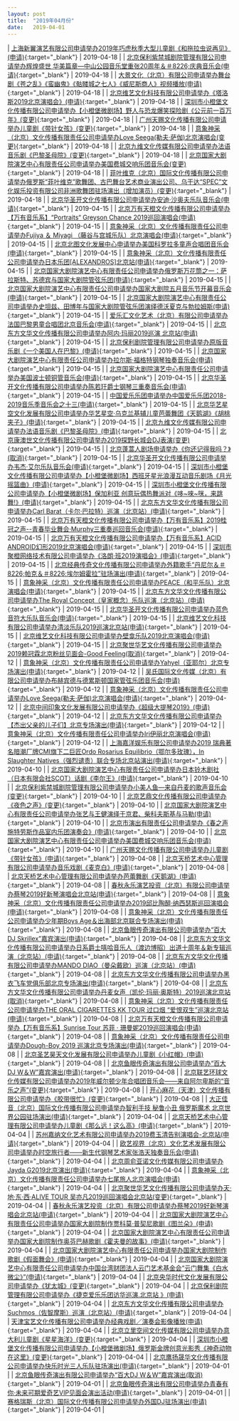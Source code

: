 ```yaml
---
layout: post
title:  "2019年04月份"
date:   2019-04-01
---
```


| [上海新翼演艺有限公司申请举办2019年巧虎秋季大型儿童剧《和拖拉虫说再见》(申请)](http://www.beijing.gov.cn/zfxxgk/110021/xzspjggs53/2019-04/18/content_4393a37d5dd54fd7a2f91a1bc34b9ebe.shtml){:target="_blank"} | 2019-04-18 |
| [北京保利紫禁城剧院管理有限公司申请举办辉煌盛世 华美篇章—中山公园音乐堂重张20周年＆＃8226;庆典音乐会(申请)](http://www.beijing.gov.cn/zfxxgk/110021/xzspjggs53/2019-04/18/content_e070150919f84f02a41206ee150c1d96.shtml){:target="_blank"} | 2019-04-18 |
| [大景文化（北京）有限公司申请举办舞台剧《苍之乱》《蛮幽鬼》《骷髅城之七人》《威尼斯商人》视频播放(申请)](http://www.beijing.gov.cn/zfxxgk/110021/xzspjggs53/2019-04/18/content_0ac1455b34194d1ab360da567f445271.shtml){:target="_blank"} | 2019-04-18 |
| [北京维艺文化科技有限公司申请举办《塔洛斯2019北京演唱会》(申请)](http://www.beijing.gov.cn/zfxxgk/110021/xzspjggs53/2019-04/18/content_67331fc9ff734724864c4e53284329cf.shtml){:target="_blank"} | 2019-04-18 |
| [深圳市小橙堡文化传播有限公司申请举办【小橙堡微剧场】野人与恐龙爆笑探险剧《公元前一百万年》(变更)](http://www.beijing.gov.cn/zfxxgk/110021/xzspjggs53/2019-04/18/content_2aed602b297242f692104180383d7319.shtml){:target="_blank"} | 2019-04-18 |
| [广州天赐文化传播有限公司申请举办儿童剧《带针女孩》(变更)](http://www.beijing.gov.cn/zfxxgk/110021/xzspjggs53/2019-04/18/content_c81ce8881f794d9997184638bd7fc3e9.shtml){:target="_blank"} | 2019-04-18 |
| [意象神采（北京）文化传播有限责任公司申请举办Love Seega(勒夫·萨伽)北京演唱会(变更)](http://www.beijing.gov.cn/zfxxgk/110021/xzspjggs53/2019-04/18/content_4b4fe00d39cf4c04bfabb4c761bdbb43.shtml){:target="_blank"} | 2019-04-18 |
| [北京九维文化传媒有限公司申请举办法语音乐剧《巴黎圣母院》(变更)](http://www.beijing.gov.cn/zfxxgk/110021/xzspjggs53/2019-04/18/content_8d9d075a7cc44fa2b0ba5e04039ae11b.shtml){:target="_blank"} | 2019-04-18 |
| [北京国家大剧院演艺中心有限责任公司申请举办美国费城交响乐团音乐会(变更)](http://www.beijing.gov.cn/zfxxgk/110021/xzspjggs53/2019-04/18/content_676e84ceaf184081b14e167ea70cd029.shtml){:target="_blank"} | 2019-04-18 |
| [菲叶维克（北京）国际文化传播有限公司申请举办俄罗斯“菲叶维克”歌舞团、古巴舞台艺术商业演出公司、乌干达“SPEC”文化娱乐投资有限公司非洲歌舞团驻场演出（增加演员）(变更)](http://www.beijing.gov.cn/zfxxgk/110021/xzspjggs53/2019-04/18/content_5e45ebae4a6d4d04aa089a7edcfed504.shtml){:target="_blank"} | 2019-04-18 |
| [北京华圣开文化传播有限公司申请举办安迪·沙奥夫乐队音乐会(申请)](http://www.beijing.gov.cn/zfxxgk/110021/xzspjggs53/2019-04/15/content_a217507104714de6972c1fd19f436622.shtml){:target="_blank"} | 2019-04-15 |
| [北京万有天橙文化传播有限公司申请举办【万有音乐系】“Portraits“ Greyson Chance 2019巡回演唱会(申请)](http://www.beijing.gov.cn/zfxxgk/110021/xzspjggs53/2019-04/15/content_3779731da4144464b1291289d5cfffd6.shtml){:target="_blank"} | 2019-04-15 |
| [意象神采（北京）文化传播有限责任公司申请举办Fujiya ＆ Miyagi （藤谷与宫城乐队）北京演唱会(申请)](http://www.beijing.gov.cn/zfxxgk/110021/xzspjggs53/2019-04/15/content_6a80d6c99b7344eeadbf5e77b71b81ad.shtml){:target="_blank"} | 2019-04-15 |
| [北京北图文化发展中心申请举办美国科罗拉多童声合唱团音乐会(申请)](http://www.beijing.gov.cn/zfxxgk/110021/xzspjggs53/2019-04/15/content_fa096d4326bb45ffb28021fa45850947.shtml){:target="_blank"} | 2019-04-15 |
| [意象神采（北京）文化传播有限责任公司申请举办日本乐团[ALEXANDROS]北京站(申请)](http://www.beijing.gov.cn/zfxxgk/110021/xzspjggs53/2019-04/15/content_171e1e4fd4c04985b25a72a257e9f30f.shtml){:target="_blank"} | 2019-04-15 |
| [北京国家大剧院演艺中心有限责任公司申请举办俄罗斯万花筒之一：萨拉斯特、苏德宾与国家大剧院管弦乐团(申请)](http://www.beijing.gov.cn/zfxxgk/110021/xzspjggs53/2019-04/15/content_c5406777572f4488be730974f5151a19.shtml){:target="_blank"} | 2019-04-15 |
| [北京国家大剧院演艺中心有限责任公司申请举办国家大剧院五月音乐节开幕音乐会(申请)](http://www.beijing.gov.cn/zfxxgk/110021/xzspjggs53/2019-04/15/content_b30d770c7832467fad0af00863242759.shtml){:target="_blank"} | 2019-04-15 |
| [北京国家大剧院演艺中心有限责任公司申请举办史坦兹、田博年与国家大剧院管弦乐团演绎德沃夏克与勃拉姆斯(申请)](http://www.beijing.gov.cn/zfxxgk/110021/xzspjggs53/2019-04/15/content_6ea7cb39635b4e66a1bdfa0df1dbd026.shtml){:target="_blank"} | 2019-04-15 |
| [爱乐汇文化艺术（北京）有限公司申请举办法国巴黎男童合唱团北京音乐会(申请)](http://www.beijing.gov.cn/zfxxgk/110021/xzspjggs53/2019-04/15/content_2e91678e2e184be0a1eeabd860a72324.shtml){:target="_blank"} | 2019-04-15 |
| [北京东方文华文化传播有限公司申请举办阿内·玛丽2019巡演 北京站(申请)](http://www.beijing.gov.cn/zfxxgk/110021/xzspjggs53/2019-04/15/content_1f4f0c11399d4d42a4c7d8fd831e7e96.shtml){:target="_blank"} | 2019-04-15 |
| [北京保利剧院管理有限公司申请举办原版音乐剧《一个美国人在巴黎》(申请)](http://www.beijing.gov.cn/zfxxgk/110021/xzspjggs53/2019-04/15/content_9dea778d01134c6d94b9bccbd33fc8e9.shtml){:target="_blank"} | 2019-04-15 |
| [北京国家大剧院演艺中心有限责任公司申请举办拉尔斯·福格特钢琴独奏音乐会(申请)](http://www.beijing.gov.cn/zfxxgk/110021/xzspjggs53/2019-04/15/content_eecc4a505e6540f59a68e1b5fb13b8cf.shtml){:target="_blank"} | 2019-04-15 |
| [北京国家大剧院演艺中心有限责任公司申请举办美国波士顿铜管音乐会(申请)](http://www.beijing.gov.cn/zfxxgk/110021/xzspjggs53/2019-04/15/content_9a7ee011ae3046ae8231faf916ba0f68.shtml){:target="_blank"} | 2019-04-15 |
| [北京华圣开文化传播有限公司申请举办陈若玗爵士钢琴三重奏音乐会(申请)](http://www.beijing.gov.cn/zfxxgk/110021/xzspjggs53/2019-04/15/content_cf6ab4ee2b95472a9a34e758a8399135.shtml){:target="_blank"} | 2019-04-15 |
| [中国爱乐乐团申请举办中国爱乐乐团2018-2019音乐季音乐会之十三(申请)](http://www.beijing.gov.cn/zfxxgk/110021/xzspjggs53/2019-04/15/content_a1af0516c021484096db25f9ebf21411.shtml){:target="_blank"} | 2019-04-15 |
| [北京华艺星空文化发展有限公司申请举办华艺星空·乌克兰基辅儿童芭蕾舞团《天鹅湖》《胡桃夹子》(申请)](http://www.beijing.gov.cn/zfxxgk/110021/xzspjggs53/2019-04/15/content_abab305c858c4005923b0d311a71393e.shtml){:target="_blank"} | 2019-04-15 |
| [北京九维文化传媒有限公司申请举办法语音乐剧《巴黎圣母院》(申请)](http://www.beijing.gov.cn/zfxxgk/110021/xzspjggs53/2019-04/15/content_d7dd28688c20402da6bbec389222764f.shtml){:target="_blank"} | 2019-04-15 |
| [北京康澳世文化传播有限公司申请举办2019探野长城会DJ表演(变更)](http://www.beijing.gov.cn/zfxxgk/110021/xzspjggs53/2019-04/15/content_f091183331da408081fd14110534bb61.shtml){:target="_blank"} | 2019-04-15 |
| [北京蓬蒿人剧场申请举办《你还记得我吗？》(取消)](http://www.beijing.gov.cn/zfxxgk/110021/xzspjggs53/2019-04/15/content_cf41f611272d48189abe9d4fbbdcf7e7.shtml){:target="_blank"} | 2019-04-15 |
| [北京华圣开文化传播有限公司申请举办韦杰·艾尔乐队音乐会(申请)](http://www.beijing.gov.cn/zfxxgk/110021/xzspjggs53/2019-04/15/content_2bb066919d5d477e959a1915dbaa14a3.shtml){:target="_blank"} | 2019-04-15 |
| [深圳市小橙堡文化传播有限公司申请举办【小橙堡微剧场】西班牙星光浪漫互动音乐剧场《月光摇篮曲》(申请)](http://www.beijing.gov.cn/zfxxgk/110021/xzspjggs53/2019-04/15/content_656e0a0fa48b424ca22c2410d2d841f0.shtml){:target="_blank"} | 2019-04-15 |
| [深圳市小橙堡文化传播有限公司申请举办【小橙堡微剧场】保加利亚  创意玩偶热舞派对《哆~唻~咪，来跳舞!》(申请)](http://www.beijing.gov.cn/zfxxgk/110021/xzspjggs53/2019-04/15/content_5bcd19d7a900469cbf6ab08a2a529faa.shtml){:target="_blank"} | 2019-04-15 |
| [北京东方文华文化传播有限公司申请举办Carl Barat（卡尔·巴拉特）巡演（北京站）(申请)](http://www.beijing.gov.cn/zfxxgk/110021/xzspjggs53/2019-04/15/content_b892e9f369124f7d8924f5ad3b21c9c2.shtml){:target="_blank"} | 2019-04-15 |
| [北京万有天橙文化传播有限公司申请举办【万有音乐系】2019桂冠之声--青春毕业舞会·Murphy三重奏巡回音乐会(申请)](http://www.beijing.gov.cn/zfxxgk/110021/xzspjggs53/2019-04/15/content_b9238ad441444577b12bba1a2e86727d.shtml){:target="_blank"} | 2019-04-15 |
| [北京万有天橙文化传播有限公司申请举办【万有音乐系】ACID ANDROID幻形2019北京演唱会(申请)](http://www.beijing.gov.cn/zfxxgk/110021/xzspjggs53/2019-04/15/content_36eb83cc70b44024890f1dcb76b89f9b.shtml){:target="_blank"} | 2019-04-15 |
| [深圳市聚橙网络技术有限公司申请举办《洛朗·班2019演唱会》(申请)](http://www.beijing.gov.cn/zfxxgk/110021/xzspjggs53/2019-04/15/content_e9e711eece4f4e9392ba49a21443d7c6.shtml){:target="_blank"} | 2019-04-15 |
| [北京经典传奇文化传播有限公司申请举办外籍歌手“丹尼尔＆＃8226;帕克＆＃8226;埃尔姆霍拉”驻场演出(申请)](http://www.beijing.gov.cn/zfxxgk/110021/xzspjggs53/2019-04/15/content_97c378b435d249248be3c9502b2170a1.shtml){:target="_blank"} | 2019-04-15 |
| [意象神采（北京）文化传播有限责任公司申请举办PEACE（和平乐队）北京演唱会(申请)](http://www.beijing.gov.cn/zfxxgk/110021/xzspjggs53/2019-04/15/content_764231e7970947edb8c1e70256b48f1c.shtml){:target="_blank"} | 2019-04-15 |
| [北京东方文华文化传播有限公司申请举办The Royal Concept（皇家概念）乐队巡演（北京站）(申请)](http://www.beijing.gov.cn/zfxxgk/110021/xzspjggs53/2019-04/15/content_ab43f17e69074f3aba6da0a9135891b5.shtml){:target="_blank"} | 2019-04-15 |
| [北京华圣开文化传播有限公司申请举办蓝色音符大乐队音乐会(申请)](http://www.beijing.gov.cn/zfxxgk/110021/xzspjggs53/2019-04/15/content_2d6f6011b9564b028e15f4a4d230b946.shtml){:target="_blank"} | 2019-04-15 |
| [北京维艺文化科技有限公司申请举办清淡乐队2019巡演北京站(申请)](http://www.beijing.gov.cn/zfxxgk/110021/xzspjggs53/2019-04/15/content_ddd1a2719ecd4c13871e94869796e00a.shtml){:target="_blank"} | 2019-04-15 |
| [北京维艺文化科技有限公司申请举办壁龛乐队2019北京演唱会(申请)](http://www.beijing.gov.cn/zfxxgk/110021/xzspjggs53/2019-04/15/content_9d63405d22cf4f30acb355183693568a.shtml){:target="_blank"} | 2019-04-15 |
| [北京聚世华艺文化传播有限公司申请举办2019赖冠霖北京粉丝见面会-Good Feeling(取消)](http://www.beijing.gov.cn/zfxxgk/110021/xzspjggs53/2019-04/12/content_7887d357533d4ba29bcc57ed6b90c8d2.shtml){:target="_blank"} | 2019-04-12 |
| [意象神采（北京）文化传播有限责任公司申请举办Yahyel（亚耶尔）北京专场演出(申请)](http://www.beijing.gov.cn/zfxxgk/110021/xzspjggs53/2019-04/12/content_c95d321c24b8495cbfa7f0672a5b4b05.shtml){:target="_blank"} | 2019-04-12 |
| [吴氏国际文化传媒（北京）有限公司申请举办布赫宾德与德累斯顿国家管弦乐团音乐会(申请)](http://www.beijing.gov.cn/zfxxgk/110021/xzspjggs53/2019-04/12/content_1843bf560d014edc8b69d2287a61cd17.shtml){:target="_blank"} | 2019-04-12 |
| [意象神采（北京）文化传播有限责任公司申请举办Love Seega(勒夫·萨伽)北京演唱会(申请)](http://www.beijing.gov.cn/zfxxgk/110021/xzspjggs53/2019-04/12/content_5719755904aa4dbcbc64bb70da234e72.shtml){:target="_blank"} | 2019-04-12 |
| [北京中间印象文化发展有限公司申请举办《超级大提琴2019》(申请)](http://www.beijing.gov.cn/zfxxgk/110021/xzspjggs53/2019-04/12/content_a9cdfd5c15bf4f25be1590034efcd321.shtml){:target="_blank"} | 2019-04-12 |
| [北京东方文华文化传播有限公司申请举办【杰出父亲的儿子们】北京专场演出(申请)](http://www.beijing.gov.cn/zfxxgk/110021/xzspjggs53/2019-04/12/content_e8ef9018f4664a0e9cef3df8f36be030.shtml){:target="_blank"} | 2019-04-12 |
| [意象神采（北京）文化传播有限责任公司申请举办Iri伊丽北京演唱会(申请)](http://www.beijing.gov.cn/zfxxgk/110021/xzspjggs53/2019-04/12/content_196526d9ae6149c7922b03c2236a14c7.shtml){:target="_blank"} | 2019-04-12 |
| [上海嘉洋娱乐有限公司申请举办2019 瑞典著名暗潮厂牌CMI旗下二巨匠Ordo Rosarius Equilibrio（鄂尔多玫瑰），In Slaughter Natives（强烈谴责）联合专场北京站演出(申请)](http://www.beijing.gov.cn/zfxxgk/110021/xzspjggs53/2019-04/10/content_7a685214d9a34033bd3fed32435fa2bb.shtml){:target="_blank"} | 2019-04-10 |
| [北京国家大剧院演艺中心有限责任公司申请举办日本铃木剧社（日本有限会社SCOT）话剧《李尔王》(申请)](http://www.beijing.gov.cn/zfxxgk/110021/xzspjggs53/2019-04/10/content_f9643f4930234fa0a4f8cb7bdddb3f9b.shtml){:target="_blank"} | 2019-04-10 |
| [北京保利紫禁城剧院管理有限公司申请举办小美人鱼—来自丹麦的歌声音乐会(变更)](http://www.beijing.gov.cn/zfxxgk/110021/xzspjggs53/2019-04/10/content_f84fdd9368da436dbc4e55b31a730929.shtml){:target="_blank"} | 2019-04-10 |
| [北京艺鼎文化传播有限公司申请举办《夜色之声》(变更)](http://www.beijing.gov.cn/zfxxgk/110021/xzspjggs53/2019-04/10/content_335a2eee2e2045f59f94eaf45fe137f1.shtml){:target="_blank"} | 2019-04-10 |
| [北京国家大剧院演艺中心有限责任公司申请举办张艺与王健演绎于京君、柴科夫斯基与马勒(申请)](http://www.beijing.gov.cn/zfxxgk/110021/xzspjggs53/2019-04/10/content_b3fde8c5ea064e2e8d46768dac0077a5.shtml){:target="_blank"} | 2019-04-10 |
| [北京市演出有限责任公司申请举办《春之声 施特劳斯作品室内乐团演奏会》(申请)](http://www.beijing.gov.cn/zfxxgk/110021/xzspjggs53/2019-04/10/content_7093aa52d1d74bce8a8d3062ed511a21.shtml){:target="_blank"} | 2019-04-10 |
| [北京国家大剧院演艺中心有限责任公司申请举办美国费城交响乐团音乐会(申请)](http://www.beijing.gov.cn/zfxxgk/110021/xzspjggs53/2019-04/10/content_c9eceab68bca41bf9f805a7db405f638.shtml){:target="_blank"} | 2019-04-10 |
| [广州天赐文化传播有限公司申请举办儿童剧《带针女孩》(申请)](http://www.beijing.gov.cn/zfxxgk/110021/xzspjggs53/2019-04/08/content_3eabeff11c044d36961f66e60cb44acc.shtml){:target="_blank"} | 2019-04-08 |
| [北京天桥艺术中心管理有限公司申请举办音乐戏剧《麦克白》(申请)](http://www.beijing.gov.cn/zfxxgk/110021/xzspjggs53/2019-04/08/content_e0c1743b01094df0bd12fe02ffb03cfc.shtml){:target="_blank"} | 2019-04-08 |
| [北京天桥艺术中心管理有限公司申请举办芭蕾舞剧《天鹅湖》(申请)](http://www.beijing.gov.cn/zfxxgk/110021/xzspjggs53/2019-04/08/content_e92b349fbefe410590f096ce47e09527.shtml){:target="_blank"} | 2019-04-08 |
| [春秋永乐演艺投资（北京）有限公司申请举办蔡琴2019好新琴演唱会北京站(申请)](http://www.beijing.gov.cn/zfxxgk/110021/xzspjggs53/2019-04/08/content_448c0195697c45e5b1d3d6f8a7222af7.shtml){:target="_blank"} | 2019-04-08 |
| [意象神采（北京）文化传播有限责任公司申请举办2019邱比陶醉·纳西瑟斯巡回演唱会(申请)](http://www.beijing.gov.cn/zfxxgk/110021/xzspjggs53/2019-04/08/content_42e35aa4431f4f8caa9c261ef08fab83.shtml){:target="_blank"} | 2019-04-08 |
| [意象神采（北京）文化传播有限责任公司申请举办少年期Boys Age＆出海部北京联合专场演出(申请)](http://www.beijing.gov.cn/zfxxgk/110021/xzspjggs53/2019-04/08/content_e431475c09e64e0aa29df9e4fd953e04.shtml){:target="_blank"} | 2019-04-08 |
| [北京鱼眼传奇演出有限公司申请举办“百大DJ Skrillex”嘉宾演出(申请)](http://www.beijing.gov.cn/zfxxgk/110021/xzspjggs53/2019-04/08/content_7cbf7533718045b7b949fab496927c5a.shtml){:target="_blank"} | 2019-04-08 |
| [北京东方文华文化传播有限公司申请举办日系爵士嘻哈音乐人（渡边博昭）出道十周年＆新专辑巡演（北京站）(申请)](http://www.beijing.gov.cn/zfxxgk/110021/xzspjggs53/2019-04/08/content_b5793e9e57cf4397b4dfa1e351852546.shtml){:target="_blank"} | 2019-04-08 |
| [北京东方文华文化传播有限公司申请举办MANDO DIAO（曼朵戴欧）巡演（北京站）(申请)](http://www.beijing.gov.cn/zfxxgk/110021/xzspjggs53/2019-04/08/content_293585b42741400782aebc2c651e810f.shtml){:target="_blank"} | 2019-04-08 |
| [北京东方文华文化传播有限公司申请举办黑衣飞车党俱乐部北京专场演出(申请)](http://www.beijing.gov.cn/zfxxgk/110021/xzspjggs53/2019-04/08/content_ad7784a2391544e0b00e77a04d1d49d2.shtml){:target="_blank"} | 2019-04-08 |
| [北京东方文华文化传播有限公司申请举办丹麦女声（凯伦·玛丽·奥斯特）2019巡演北京站(取消)](http://www.beijing.gov.cn/zfxxgk/110021/xzspjggs53/2019-04/08/content_57588d5b131241be92ac8229d26132eb.shtml){:target="_blank"} | 2019-04-08 |
| [意象神采（北京）文化传播有限责任公司申请举办THE ORAL CIGARETTES KK TOUR 过口烟 “爱恨双生”巡演北京站(申请)](http://www.beijing.gov.cn/zfxxgk/110021/xzspjggs53/2019-04/08/content_6ad3fe9c3fc14c6cb4bc73c5df803e51.shtml){:target="_blank"} | 2019-04-08 |
| [北京万有天橙文化传播有限公司申请举办【万有音乐系】Sunrise Tour 苏菲 · 珊曼妮2019巡回演唱会(申请)](http://www.beijing.gov.cn/zfxxgk/110021/xzspjggs53/2019-04/08/content_e4ab34fb5bb849618fbbccaf4154cf24.shtml){:target="_blank"} | 2019-04-08 |
| [意象神采（北京）文化传播有限责任公司申请举办Dough-Boy 2019 巡演北京专场演出(申请)](http://www.beijing.gov.cn/zfxxgk/110021/xzspjggs53/2019-04/08/content_046e2aebd60e46af8a2843836da14f8f.shtml){:target="_blank"} | 2019-04-08 |
| [北京圣艺昊天文化发展有限公司申请举办儿童剧《小红帽》(申请)](http://www.beijing.gov.cn/zfxxgk/110021/xzspjggs53/2019-04/08/content_22d6f917018342f893acfc9fe82c7919.shtml){:target="_blank"} | 2019-04-08 |
| [北京鱼眼传奇演出有限公司申请举办“百大DJ W＆W”嘉宾演出(申请)](http://www.beijing.gov.cn/zfxxgk/110021/xzspjggs53/2019-04/08/content_b02b049225ae4705a050ff6c8053f5d6.shtml){:target="_blank"} | 2019-04-08 |
| [北京联艺环球文化传媒有限公司申请举办2019年威尔顿少年合唱团音乐会——来自阿尔卑斯的“音乐之声”(变更)](http://www.beijing.gov.cn/zfxxgk/110021/xzspjggs53/2019-04/08/content_32ff3536ae954a5ab76f70561ae644fc.shtml){:target="_blank"} | 2019-04-08 |
| [开心麻花（天津）文化传播有限公司申请举办《胶带很忙》(变更)](http://www.beijing.gov.cn/zfxxgk/110021/xzspjggs53/2019-04/08/content_c6f98ba1233a42cd8fb513bc06659cab.shtml){:target="_blank"} | 2019-04-08 |
| [大正佳音（北京）国际文化传播有限公司申请举办智利手技 秘鲁小丑 俄罗斯魔术 北京世界公园驻场演出(申请)](http://www.beijing.gov.cn/zfxxgk/110021/xzspjggs53/2019-04/04/content_9497618594c94f2495917454985b9fd3.shtml){:target="_blank"} | 2019-04-04 |
| [北京天桥艺术中心管理有限公司申请举办儿童剧《那么远！这么高》(申请)](http://www.beijing.gov.cn/zfxxgk/110021/xzspjggs53/2019-04/04/content_c74759722f8b4144b0c4d4c1d04d2994.shtml){:target="_blank"} | 2019-04-04 |
| [苏州嘉纳文化艺术有限公司申请举办2019费玉清告别演唱会-北京站(申请)](http://www.beijing.gov.cn/zfxxgk/110021/xzspjggs53/2019-04/04/content_2291e5a8d3cf41af940842bb76b58789.shtml){:target="_blank"} | 2019-04-04 |
| [欧艺视界（北京）文化艺术发展有限公司申请举办时空旅行者——新生代钢琴艺术家张浩天独奏音乐会(申请)](http://www.beijing.gov.cn/zfxxgk/110021/xzspjggs53/2019-04/04/content_0c795effe1814ece801dd00a19102809.shtml){:target="_blank"} | 2019-04-04 |
| [北京周俞亚诺文化传媒有限公司申请举办Jayda G2019北京演出(申请)](http://www.beijing.gov.cn/zfxxgk/110021/xzspjggs53/2019-04/04/content_e8c2fd2265044d0d96f65ab2c2cfaaff.shtml){:target="_blank"} | 2019-04-04 |
| [意象神采（北京）文化传播有限责任公司申请举办七尾旅人北京演唱会(申请)](http://www.beijing.gov.cn/zfxxgk/110021/xzspjggs53/2019-04/04/content_efee8649e32248e2a04c5fa11fa5c6f2.shtml){:target="_blank"} | 2019-04-04 |
| [北京聚世华艺文化传播有限公司申请举办天·地·东·西·ALIVE TOUR 吴亦凡2019巡回演唱会北京站(变更)](http://www.beijing.gov.cn/zfxxgk/110021/xzspjggs53/2019-04/04/content_98831c1c52f148d680bce613712c9f43.shtml){:target="_blank"} | 2019-04-04 |
| [春秋永乐演艺投资（北京）有限公司申请举办蔡琴2019好新琴演唱会北京站(申请)](http://www.beijing.gov.cn/zfxxgk/110021/xzspjggs53/2019-04/04/content_533e7c1cb9554aba8e08a6042541e7e4.shtml){:target="_blank"} | 2019-04-04 |
| [北京国家大剧院演艺中心有限责任公司申请举办国家大剧院制作贾科莫·普契尼歌剧《图兰朵》(申请)](http://www.beijing.gov.cn/zfxxgk/110021/xzspjggs53/2019-04/04/content_3fe059fc09d8429587bc5d8b331fd6b2.shtml){:target="_blank"} | 2019-04-04 |
| [北京国家大剧院演艺中心有限责任公司申请举办国家大剧院制作奥芬巴赫歌剧《霍夫曼的故事》(申请)](http://www.beijing.gov.cn/zfxxgk/110021/xzspjggs53/2019-04/04/content_60920735c51c41e0a8eb325dd863f03e.shtml){:target="_blank"} | 2019-04-04 |
| [北京国家大剧院演艺中心有限责任公司申请举办国家大剧院制作歌剧《假面舞会》(申请)](http://www.beijing.gov.cn/zfxxgk/110021/xzspjggs53/2019-04/04/content_44de6cd818a1479ca2dd50c9903a8219.shtml){:target="_blank"} | 2019-04-04 |
| [北京国家大剧院演艺中心有限责任公司申请举办中国台湾财团法人云门艺术基金会“云门舞集《白水 微尘》”(申请)](http://www.beijing.gov.cn/zfxxgk/110021/xzspjggs53/2019-04/04/content_d5bd662e79e043738cffeef4fee73e8d.shtml){:target="_blank"} | 2019-04-04 |
| [北京央华时代文化发展有限公司申请举办《犹太城》(变更)](http://www.beijing.gov.cn/zfxxgk/110021/xzspjggs53/2019-04/04/content_c2186bd41dee4c669ac1b1e86c77ae32.shtml){:target="_blank"} | 2019-04-04 |
| [北京保利剧院管理有限公司申请举办《捷克爱乐乐团访华巡演.北京站 》(申请)](http://www.beijing.gov.cn/zfxxgk/110021/xzspjggs53/2019-04/04/content_2b65aebe22a0487daef54e6b12cba39b.shtml){:target="_blank"} | 2019-04-04 |
| [北京东方文华文化传播有限公司申请举办Suchmos（佐智摩斯）巡演（北京站）(申请)](http://www.beijing.gov.cn/zfxxgk/110021/xzspjggs53/2019-04/04/content_c2b7a249089f409f8bf75dbb83f938e6.shtml){:target="_blank"} | 2019-04-04 |
| [天津宝艺文化传播有限公司申请举办经典戏剧／演奏会影像播放(申请)](http://www.beijing.gov.cn/zfxxgk/110021/xzspjggs53/2019-04/04/content_4249241a4b5d4395a6438c029e5d0f16.shtml){:target="_blank"} | 2019-04-04 |
| [北京立里空间文化传媒有限公司申请举办意大利儿童剧《星星海洋》(变更)](http://www.beijing.gov.cn/zfxxgk/110021/xzspjggs53/2019-04/04/content_48b797db1b3d42d898a5f01644d37c72.shtml){:target="_blank"} | 2019-04-04 |
| [深圳市小橙堡文化传播有限公司申请举办【小橙堡微剧场】俄罗斯金牌创意光影秀《神奇动物在这里》(变更)](http://www.beijing.gov.cn/zfxxgk/110021/xzspjggs53/2019-04/04/content_7253a4fdd8ad4c2ab8d69e9811107684.shtml){:target="_blank"} | 2019-04-04 |
| [北京鹰扬晟华文化传播有限公司申请举办快乐时光三人乐队驻场演出(申请)](http://www.beijing.gov.cn/zfxxgk/110021/xzspjggs53/2019-04/01/content_df7aee6268fd425a866f5a98a000fdc6.shtml){:target="_blank"} | 2019-04-01 |
| [北京鱼眼传奇演出有限公司申请举办“百大DJ W＆W”嘉宾演出(取消)](http://www.beijing.gov.cn/zfxxgk/110021/xzspjggs53/2019-04/01/content_1968a7a039e8405e8f25db7f28cea00b.shtml){:target="_blank"} | 2019-04-01 |
| [北京鱼眼传奇演出有限公司申请举办青春有你·未来可期爱奇艺VIP见面会演出活动(申请)](http://www.beijing.gov.cn/zfxxgk/110021/xzspjggs53/2019-04/01/content_36b84e37393142caa3abe3504fce9a62.shtml){:target="_blank"} | 2019-04-01 |
| [赛格瑞斯（北京）国际文化传播有限公司申请举办外国DJ驻场演出(申请)](http://www.beijing.gov.cn/zfxxgk/110021/xzspjggs53/2019-04/01/content_eaa2f605042a4216b17d5f30a8bce61e.shtml){:target="_blank"} | 2019-04-01 |
